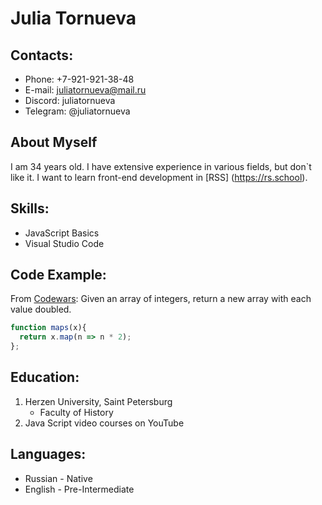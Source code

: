 # Julia Tornueva

## Contacts:

* Phone: +7-921-921-38-48
* E-mail: juliatornueva@mail.ru
* Discord: juliatornueva
* Telegram: @juliatornueva

## About Myself

I am 34 years old. I have extensive experience in various fields, but don`t like it.
I want to learn front-end development in [RSS] (https://rs.school).

## Skills:

* JavaScript Basics
* Visual Studio Code

## Code Example:

From [Codewars](https://www.codewars.com): Given an array of integers, return a new array with each value doubled.

```javascript
function maps(x){
  return x.map(n => n * 2);
};
```

## Education:

1. Herzen University, Saint Petersburg
   * Faculty of History
2. Java Script video courses on YouTube

## Languages:

* Russian - Native
* English - Pre-Intermediate